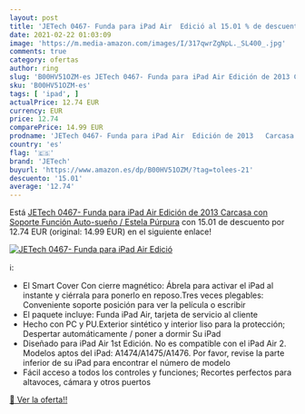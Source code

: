 ```yaml
---
layout: post
title: 'JETech 0467- Funda para iPad Air  Edició al 15.01 % de descuento'
date: 2021-02-22 01:03:09
image: 'https://m.media-amazon.com/images/I/317qwrZgNpL._SL400_.jpg'
comments: true
category: ofertas
author: ring
slug: 'B00HV51OZM-es JETech 0467- Funda para iPad Air Edición de 2013 Carcasa...'
sku: 'B00HV51OZM-es'
tags: [ 'ipad', ]
actualPrice: 12.74 EUR
currency: EUR
price: 12.74
comparePrice: 14.99 EUR
prodname: 'JETech 0467- Funda para iPad Air  Edición de 2013   Carcasa con Soporte Función  Auto-sueño / Estela  Púrpura'
country: 'es'
flag: '🇪🇸'
brand: 'JETech'
buyurl: 'https://www.amazon.es/dp/B00HV51OZM/?tag=tolees-21'
descuento: '15.01'
average: '12.74'
---
```


Está [JETech 0467- Funda para iPad Air  Edición de 2013   Carcasa con Soporte Función  Auto-sueño / Estela  Púrpura](https://www.amazon.es/dp/B00HV51OZM/?tag=tolees-21) con 15.01 de descuento por 12.74 EUR (original: 14.99 EUR) en el siguiente enlace!

[![JETech 0467- Funda para iPad Air  Edició](https://m.media-amazon.com/images/I/317qwrZgNpL._SL400_.jpg)](https://www.amazon.es/dp/B00HV51OZM/?tag=tolees-21)

ℹ️:

- El Smart Cover Con cierre magnético: Ábrela para activar el iPad al instante y ciérrala para ponerlo en reposo.Tres veces plegables: Conveniente soporte posición para ver la película o escribir
- El paquete incluye: Funda iPad Air, tarjeta de servicio al cliente
- Hecho con PC y PU.Exterior sintético y interior liso para la protección; Despertar automáticamente / poner a dormir Su iPad
- Diseñado para iPad Air 1st Edición. No es compatible con el iPad Air 2. Modelos aptos del iPad: A1474/A1475/A1476. Por favor, revise la parte inferior de su iPad para encontrar el número de modelo
- Fácil acceso a todos los controles y funciones; Recortes perfectos para altavoces, cámara y otros puertos

[🛒 Ver la oferta!!](https://www.amazon.es/dp/B00HV51OZM/?tag=tolees-21)
